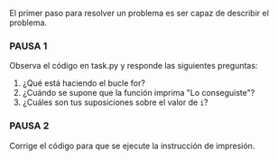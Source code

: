El primer paso para resolver un problema es ser capaz de describir el problema.

### PAUSA 1 
Observa el código en task.py y responde las siguientes preguntas:
1. ¿Qué está haciendo el bucle for?
2. ¿Cuándo se supone que la función imprima "Lo conseguiste"?
3. ¿Cuáles son tus suposiciones sobre el valor de `i`?

### PAUSA 2
Corrige el código para que se ejecute la instrucción de impresión.